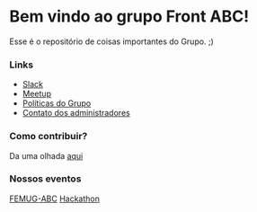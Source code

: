 Bem vindo ao grupo Front ABC!
===================

Esse é o repositório de coisas importantes do Grupo. ;)

### Links

- [Slack](http://goo.gl/forms/qeWgCvTM4H)
- [Meetup](http://www.meetup.com/pt/front-abc/)
- [Políticas do Grupo](https://github.com/front-abc/frontabc.github.io/blob/master/group-policy.md)
- [Contato dos administradores](https://github.com/front-abc/frontabc.github.io/blob/master/admins.md)

### Como contribuir?

Da uma olhada [aqui](https://github.com/front-abc/frontabc.github.io/blob/master/CONTRIBUTE.md)

### Nossos eventos

[FEMUG-ABC](https://github.com/front-abc/femug)
[Hackathon](https://github.com/front-abc/hackathon)
